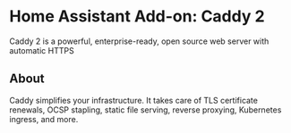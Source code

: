# Home Assistant Add-on: Caddy 2

Caddy 2 is a powerful, enterprise-ready, open source web server with automatic HTTPS

## About

Caddy simplifies your infrastructure. It takes care of TLS certificate renewals, OCSP stapling,
static file serving, reverse proxying, Kubernetes ingress, and more.
